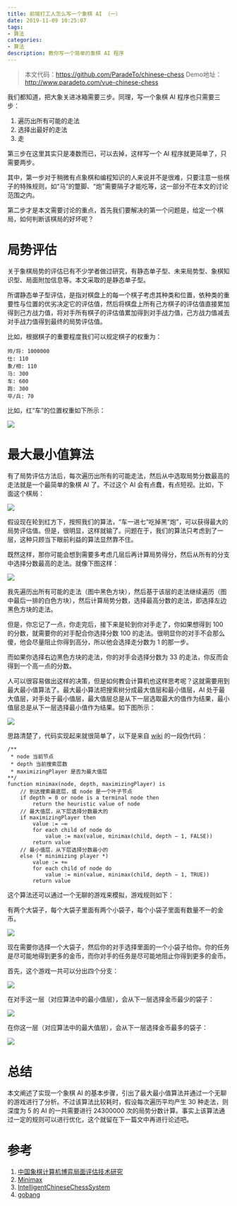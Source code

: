 ```yaml
---
title: 前端打工人怎么写一个象棋 AI （一）
date: 2019-11-09 10:25:07
tags:
- 算法
categories:
- 算法
description: 教你写一个简单的象棋 AI 程序
---
```



> 本文代码：https://github.com/ParadeTo/chinese-chess
> Demo地址：http://www.paradeto.com/vue-chinese-chess



我们都知道，把大象关进冰箱需要三步。同理，写一个象棋 AI 程序也只需要三步：

1. 遍历出所有可能的走法
2. 选择出最好的走法
3. 走

第三步在这里其实只是凑数而已，可以去掉，这样写一个 AI 程序就更简单了，只需要两步。

其中，第一步对于稍微有点象棋和编程知识的人来说并不是很难，只要注意一些棋子的特殊规则，如“马”的蹩脚、“炮”需要隔子才能吃等，这一部分不在本文的讨论范围之内。

第二步才是本文需要讨论的重点，首先我们要解决的第一个问题是，给定一个棋局，如何判断该棋局的好坏呢？

# 局势评估
关于象棋局势的评估已有不少学者做过研究，有静态单子型、未来局势型、象棋知识型、局面附加信息等。本文采取的是静态单子型。

所谓静态单子型评估，是指对棋盘上的每一个棋子考虑其种类和位置，依种类的重要性与位置的优劣决定它的评估值，然后将棋盘上所有己方棋子的评估值直接累加得到己方战力值，将对手所有棋子的评估值累加得到对手战力值，己方战力值减去对手战力值得到最终的局势评估值。

比如，根据棋子的重要程度我们可以规定棋子的权重为：

```
帅/将: 1000000
仕: 110
象/相: 110
马: 300
车: 600
跑: 300
卒/兵: 70
```

比如，红“车”的位置权重如下所示：

![](algo-chinese-chess-1/chePosWeight.png)

# 最大最小值算法
有了局势评估方法后，每次遍历出所有的可能走法，然后从中选取局势分数最高的走法就是一个最简单的象棋 AI 了。不过这个 AI 会有点蠢，有点短视。比如，下面这个棋局：

![](algo-chinese-chess-1/stupid.png)

假设现在轮到红方下，按照我们的算法，“车一进七”吃掉黑“炮”，可以获得最大的局势评估值。但是，很明显，这样就输了。问题在于，我们的算法只考虑到了一层，这种只顾当下眼前利益的算法显然靠不住。

既然这样，那你可能会想到需要多考虑几层后再计算局势得分，然后从所有的分支中选择分数最高的走法。就像下图这样：

![](algo-chinese-chess-1/1.png)

我先遍历出所有可能的走法（图中黑色方块），然后基于该层的走法继续遍历（图中最后一排的白色方块），然后计算局势分数，选择最高分数的走法，即选择左边黑色方块的走法。

但是，你忘记了一点，你走完后，接下来是轮到你对手走了，你如果想得到 100 的分数，就需要你的对手配合你选择分数 100 的走法。很明显你的对手不会那么傻，他会尽量阻止你得到高分，所以他会选择走分数为 1 的那一步。

而如果你选择右边黑色方块的走法，你的对手会选择分数为 33 的走法，你反而会得到一个高一点的分数。

人可以很容易做出这样的决策，但是如何教会计算机也这样思考呢？这就需要用到最大最小值算法了。最大最小算法把搜索树分成最大值层和最小值层，AI 处于最大值层，对手处于最小值层，最大值层总是从下一层选取最大的值作为结果，最小值层总是从下一层选择最小值作为结果。如下图所示：

![](algo-chinese-chess-1/2.png)

思路清楚了，代码实现起来就很简单了，以下是来自 [wiki](https://en.wikipedia.org/wiki/Minimax) 的一段伪代码：
```
/**
 * node 当前节点
 * depth 当前搜索层数
 * maximizingPlayer 是否为最大值层
**/
function minimax(node, depth, maximizingPlayer) is
    // 到达搜索最底层，或 node 是一个叶子节点
    if depth = 0 or node is a terminal node then
        return the heuristic value of node
    // 最大值层，从下层选择分数最大的
    if maximizingPlayer then
        value := −∞
        for each child of node do
            value := max(value, minimax(child, depth − 1, FALSE))
        return value
    // 最小值层，从下层选择分数最小的
    else (* minimizing player *)
        value := +∞
        for each child of node do
            value := min(value, minimax(child, depth − 1, TRUE))
        return value
```

这个算法还可以通过一个无聊的游戏来模拟，游戏规则如下：

有两个大袋子，每个大袋子里面有两个小袋子，每个小袋子里面有数量不一的金币。

![](algo-chinese-chess-1/bags-1.png)

现在需要你选择一个大袋子，然后你的对手选择里面的一个小袋子给你。你的任务是尽可能地得到更多的金币，而你对手的任务是尽可能地阻止你得到更多的金币。

首先，这个游戏一共可以分出四个分支：

![](algo-chinese-chess-1/bags-2.png)

在对手这一层（对应算法中的最小值层），会从下一层选择金币最少的袋子：

![](algo-chinese-chess-1/bags-3.png)

在你这一层（对应算法中的最大值层），会从下一层选择金币最多的袋子：

![](algo-chinese-chess-1/bags-4.png)



# 总结
本文阐述了实现一个象棋 AI 的基本步骤，引出了最大最小值算法并通过一个无聊的游戏进行了分析。不过该算法比较耗时，假设每次遍历平均产生 30 种走法，则深度为 5 的 AI 的一共需要进行 24300000 次的局势分数计算。事实上该算法通过一定的规则可以进行优化，这个就留在下一篇文中再进行论述吧。


# 参考
1. [中国象棋计算机博弈局面评估技术研究](https://linjian.org/files/academic/cchess-caai2007.pdf)
2. [Minimax](https://en.wikipedia.org/wiki/Minimax)
3. [IntelligentChineseChessSystem](https://github.com/geeeeeeeeek/IntelligentChineseChessSystem)
4. [gobang](https://github.com/lihongxun945/gobang)